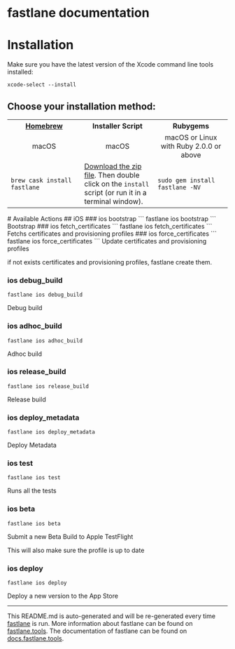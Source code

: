 fastlane documentation
================
# Installation

Make sure you have the latest version of the Xcode command line tools installed:

```
xcode-select --install
```

## Choose your installation method:

<table width="100%" >
<tr>
<th width="33%"><a href="http://brew.sh">Homebrew</a></td>
<th width="33%">Installer Script</td>
<th width="33%">Rubygems</td>
</tr>
<tr>
<td width="33%" align="center">macOS</td>
<td width="33%" align="center">macOS</td>
<td width="33%" align="center">macOS or Linux with Ruby 2.0.0 or above</td>
</tr>
<tr>
<td width="33%"><code>brew cask install fastlane</code></td>
<td width="33%"><a href="https://download.fastlane.tools/fastlane.zip">Download the zip file</a>. Then double click on the <code>install</code> script (or run it in a terminal window).</td>
<td width="33%"><code>sudo gem install fastlane -NV</code></td>
</tr>
</table>
# Available Actions
## iOS
### ios bootstrap
```
fastlane ios bootstrap
```
Bootstrap
### ios fetch_certificates
```
fastlane ios fetch_certificates
```
Fetchs certificates and provisioning profiles
### ios force_certificates
```
fastlane ios force_certificates
```
Update certificates and provisioning profiles

if not exists certificates and provisioning profiles, fastlane create them.
### ios debug_build
```
fastlane ios debug_build
```
Debug build
### ios adhoc_build
```
fastlane ios adhoc_build
```
Adhoc build
### ios release_build
```
fastlane ios release_build
```
Release build
### ios deploy_metadata
```
fastlane ios deploy_metadata
```
Deploy Metadata
### ios test
```
fastlane ios test
```
Runs all the tests
### ios beta
```
fastlane ios beta
```
Submit a new Beta Build to Apple TestFlight

This will also make sure the profile is up to date
### ios deploy
```
fastlane ios deploy
```
Deploy a new version to the App Store

----

This README.md is auto-generated and will be re-generated every time [fastlane](https://fastlane.tools) is run.
More information about fastlane can be found on [fastlane.tools](https://fastlane.tools).
The documentation of fastlane can be found on [docs.fastlane.tools](https://docs.fastlane.tools).
